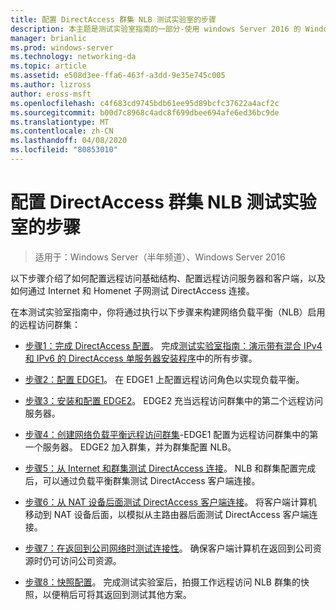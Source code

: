 ```yaml
---
title: 配置 DirectAccess 群集 NLB 测试实验室的步骤
description: 本主题是测试实验室指南的一部分-使用 windows Server 2016 的 Windows NLB 在群集中演示 DirectAccess
manager: brianlic
ms.prod: windows-server
ms.technology: networking-da
ms.topic: article
ms.assetid: e508d3ee-ffa6-463f-a3dd-9e35e745c005
ms.author: lizross
author: eross-msft
ms.openlocfilehash: c4f683cd9745bdb61ee95d89bcfc37622a4acf2c
ms.sourcegitcommit: b00d7c8968c4adc8f699dbee694afe6ed36bc9de
ms.translationtype: MT
ms.contentlocale: zh-CN
ms.lasthandoff: 04/08/2020
ms.locfileid: "80853010"
---
```

# <a name="steps-for-configuring-the-directaccess-cluster-nlb-test-lab"></a>配置 DirectAccess 群集 NLB 测试实验室的步骤

>适用于：Windows Server（半年频道）、Windows Server 2016

以下步骤介绍了如何配置远程访问基础结构、配置远程访问服务器和客户端，以及如何通过 Internet 和 Homenet 子网测试 DirectAccess 连接。  
  
在本测试实验室指南中，你将通过执行以下步骤来构建网络负载平衡（NLB）启用的远程访问群集：  
  
-   [步骤1：完成 DirectAccess 配置](STEP-1-Complete-the-DirectAccess-Configuration.md)。 完成[测试实验室指南：演示带有混合 IPv4 和 IPv6 的 DirectAccess 单服务器安装程序](https://go.microsoft.com/fwlink/p/?LinkId=237004)中的所有步骤。  
  
-   [步骤2：配置 EDGE1](STEP-2-Configure-EDGE1.md)。 在 EDGE1 上配置远程访问角色以实现负载平衡。  
  
-   [步骤3：安装和配置 EDGE2](STEP-3-Install-and-Configure-EDGE2.md)。 EDGE2 充当远程访问群集中的第二个远程访问服务器。  
  
-   [步骤4：创建网络负载平衡远程访问群集](STEP-4-Create-the-Network-Load-Balanced-Remote-Access-Cluster.md)-EDGE1 配置为远程访问群集中的第一个服务器。 EDGE2 加入群集，并为群集配置 NLB。  
  
-   [步骤5：从 Internet 和群集测试 DirectAccess 连接](STEP-5-Test-DirectAccess-Connectivity-from-the-Internet-and-Through-the-Cluster.md)。 NLB 和群集配置完成后，可以通过负载平衡群集测试 DirectAccess 客户端连接。  
  
-   [步骤6：从 NAT 设备后面测试 DirectAccess 客户端连接](STEP-6-Test-DirectAccess-Client-Connectivity-from-Behind-a-NAT-Device.md)。 将客户端计算机移动到 NAT 设备后面，以模拟从主路由器后面测试 DirectAccess 客户端连接。  
  
-   [步骤7：在返回到公司网络时测试连接性](STEP-7-Test-Connectivity-When-Returning-to-the-Corpnet.md)。 确保客户端计算机在返回到公司资源时仍可访问公司资源。  
  
-   [步骤8：快照配置](da-cluster-nlb-s8-snapshot.md)。 完成测试实验室后，拍摄工作远程访问 NLB 群集的快照，以便稍后可将其返回到测试其他方案。  
  


